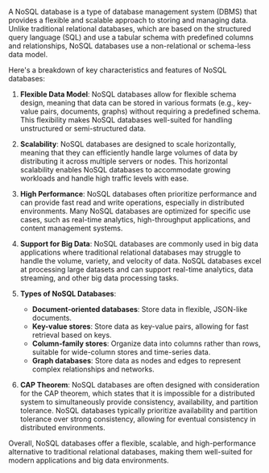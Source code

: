 A NoSQL database is a type of database management system (DBMS) that provides a flexible and scalable approach to storing and managing data. Unlike traditional relational databases, which are based on the structured query language (SQL) and use a tabular schema with predefined columns and relationships, NoSQL databases use a non-relational or schema-less data model.

Here's a breakdown of key characteristics and features of NoSQL databases:

1. **Flexible Data Model**: NoSQL databases allow for flexible schema design, meaning that data can be stored in various formats (e.g., key-value pairs, documents, graphs) without requiring a predefined schema. This flexibility makes NoSQL databases well-suited for handling unstructured or semi-structured data.

2. **Scalability**: NoSQL databases are designed to scale horizontally, meaning that they can efficiently handle large volumes of data by distributing it across multiple servers or nodes. This horizontal scalability enables NoSQL databases to accommodate growing workloads and handle high traffic levels with ease.

3. **High Performance**: NoSQL databases often prioritize performance and can provide fast read and write operations, especially in distributed environments. Many NoSQL databases are optimized for specific use cases, such as real-time analytics, high-throughput applications, and content management systems.

4. **Support for Big Data**: NoSQL databases are commonly used in big data applications where traditional relational databases may struggle to handle the volume, variety, and velocity of data. NoSQL databases excel at processing large datasets and can support real-time analytics, data streaming, and other big data processing tasks.

5. **Types of NoSQL Databases**:
   - **Document-oriented databases**: Store data in flexible, JSON-like documents.
   - **Key-value stores**: Store data as key-value pairs, allowing for fast retrieval based on keys.
   - **Column-family stores**: Organize data into columns rather than rows, suitable for wide-column stores and time-series data.
   - **Graph databases**: Store data as nodes and edges to represent complex relationships and networks.

6. **CAP Theorem**: NoSQL databases are often designed with consideration for the CAP theorem, which states that it is impossible for a distributed system to simultaneously provide consistency, availability, and partition tolerance. NoSQL databases typically prioritize availability and partition tolerance over strong consistency, allowing for eventual consistency in distributed environments.

Overall, NoSQL databases offer a flexible, scalable, and high-performance alternative to traditional relational databases, making them well-suited for modern applications and big data environments.
